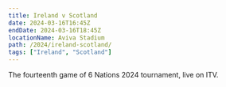 ```yaml
---
title: Ireland v Scotland
date: 2024-03-16T16:45Z
endDate: 2024-03-16T18:45Z
locationName: Aviva Stadium
path: /2024/ireland-scotland/
tags: ["Ireland", "Scotland"]
---
```


The fourteenth game of 6 Nations 2024 tournament, live on ITV.
